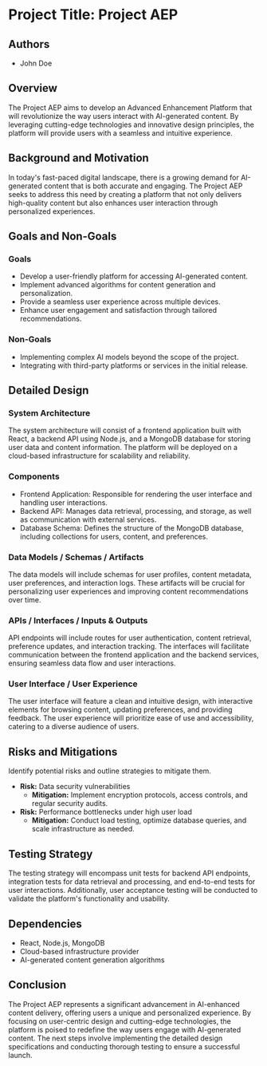 # Project Title: Project AEP
## Authors
- John Doe

## Overview
The Project AEP aims to develop an Advanced Enhancement Platform that will revolutionize the way users interact with AI-generated content. By leveraging cutting-edge technologies and innovative design principles, the platform will provide users with a seamless and intuitive experience.

## Background and Motivation
In today's fast-paced digital landscape, there is a growing demand for AI-generated content that is both accurate and engaging. The Project AEP seeks to address this need by creating a platform that not only delivers high-quality content but also enhances user interaction through personalized experiences.

## Goals and Non-Goals

### Goals
- Develop a user-friendly platform for accessing AI-generated content.
- Implement advanced algorithms for content generation and personalization.
- Provide a seamless user experience across multiple devices.
- Enhance user engagement and satisfaction through tailored recommendations.

### Non-Goals
- Implementing complex AI models beyond the scope of the project.
- Integrating with third-party platforms or services in the initial release.

## Detailed Design

### System Architecture
The system architecture will consist of a frontend application built with React, a backend API using Node.js, and a MongoDB database for storing user data and content information. The platform will be deployed on a cloud-based infrastructure for scalability and reliability.

### Components
- Frontend Application: Responsible for rendering the user interface and handling user interactions.
- Backend API: Manages data retrieval, processing, and storage, as well as communication with external services.
- Database Schema: Defines the structure of the MongoDB database, including collections for users, content, and preferences.

### Data Models / Schemas / Artifacts
The data models will include schemas for user profiles, content metadata, user preferences, and interaction logs. These artifacts will be crucial for personalizing user experiences and improving content recommendations over time.

### APIs / Interfaces / Inputs & Outputs
API endpoints will include routes for user authentication, content retrieval, preference updates, and interaction tracking. The interfaces will facilitate communication between the frontend application and the backend services, ensuring seamless data flow and user interactions.

### User Interface / User Experience
The user interface will feature a clean and intuitive design, with interactive elements for browsing content, updating preferences, and providing feedback. The user experience will prioritize ease of use and accessibility, catering to a diverse audience of users.

## Risks and Mitigations

Identify potential risks and outline strategies to mitigate them.
- **Risk:** Data security vulnerabilities
  - **Mitigation:** Implement encryption protocols, access controls, and regular security audits.
- **Risk:** Performance bottlenecks under high user load
  - **Mitigation:** Conduct load testing, optimize database queries, and scale infrastructure as needed.

## Testing Strategy

The testing strategy will encompass unit tests for backend API endpoints, integration tests for data retrieval and processing, and end-to-end tests for user interactions. Additionally, user acceptance testing will be conducted to validate the platform's functionality and usability.

## Dependencies

- React, Node.js, MongoDB
- Cloud-based infrastructure provider
- AI-generated content generation algorithms

## Conclusion

The Project AEP represents a significant advancement in AI-enhanced content delivery, offering users a unique and personalized experience. By focusing on user-centric design and cutting-edge technologies, the platform is poised to redefine the way users engage with AI-generated content. The next steps involve implementing the detailed design specifications and conducting thorough testing to ensure a successful launch.